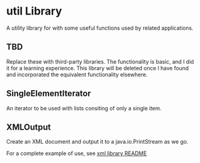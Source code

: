 # util Library
A utility library for with some useful functions used by related applications.

## TBD
Replace these with third-party libraries. The functionality is basic, and I did it for a learning experience. This library will be deleted once I have found and incorporated the equivalent functionality elsewhere.

## SingleElementIterator
An iterator to be used with lists consiting of only a single item.

## XMLOutput
Create an XML document and output it to a java.io.PrintStream as we go.

For a complete example of use, see [xml library README](../xml/README.md)
